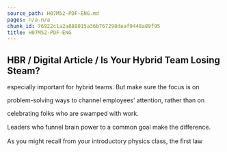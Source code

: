 ```yaml
---
source_path: H07M52-PDF-ENG.md
pages: n/a-n/a
chunk_id: 76922c1a2a888015a36b767298deaf9448a89f95
title: H07M52-PDF-ENG
---
```

## HBR / Digital Article / Is Your Hybrid Team Losing Steam?

especially important for hybrid teams. But make sure the focus is on

problem-solving ways to channel employees’ attention, rather than on

celebrating folks who are swamped with work.

Leaders who funnel brain power to a common goal make the diﬀerence.

As you might recall from your introductory physics class, the ﬁrst law
